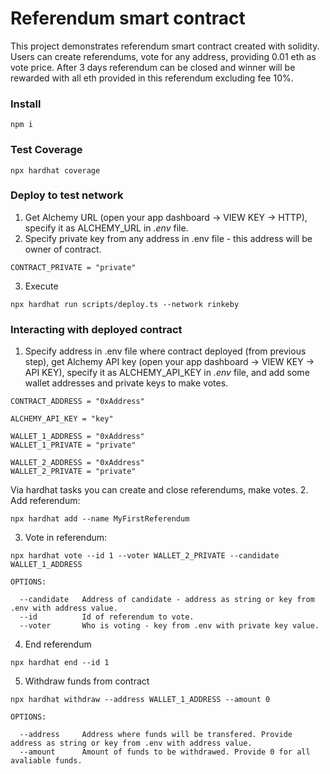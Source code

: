 # Referendum smart contract

This project demonstrates referendum smart contract created with solidity. Users can create referendums, vote for any address, providing 0.01 eth as vote price. After 3 days referendum can be closed and winner will be rewarded with all eth provided in this referendum excluding fee 10%.

### Install
```
npm i
```

### Test Coverage
```
npx hardhat coverage
```

### Deploy to test network
1. Get Alchemy URL (open your app dashboard -> VIEW KEY -> HTTP), specify it as  ALCHEMY_URL in *.env* file.
2. Specify private key from any address in .env file - this address will be owner of contract.
```
CONTRACT_PRIVATE = "private"
```
3. Execute 
```
npx hardhat run scripts/deploy.ts --network rinkeby
```
### Interacting with deployed contract
1. Specify address in .env file where contract deployed (from previous step), get Alchemy API key (open your app dashboard -> VIEW KEY -> API KEY), specify it as  ALCHEMY_API_KEY in *.env* file, and add some wallet addresses and private keys to make votes.
```
CONTRACT_ADDRESS = "0xAddress"

ALCHEMY_API_KEY = "key"

WALLET_1_ADDRESS = "0xAddress"
WALLET_1_PRIVATE = "private"

WALLET_2_ADDRESS = "0xAddress"
WALLET_2_PRIVATE = "private"
```
Via hardhat tasks you can create and close referendums, make votes.
2. Add referendum:
```
npx hardhat add --name MyFirstReferendum
```
3. Vote in referendum:
```
npx hardhat vote --id 1 --voter WALLET_2_PRIVATE --candidate WALLET_1_ADDRESS

OPTIONS:

  --candidate   Address of candidate - address as string or key from .env with address value.
  --id          Id of referendum to vote.
  --voter       Who is voting - key from .env with private key value.
```
4. End referendum
```
npx hardhat end --id 1
```
5. Withdraw funds from contract
```
npx hardhat withdraw --address WALLET_1_ADDRESS --amount 0

OPTIONS:

  --address     Address where funds will be transfered. Provide address as string or key from .env with address value.
  --amount      Amount of funds to be withdrawed. Provide 0 for all avaliable funds.
  ```